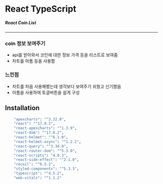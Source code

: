 # React TypeScript
##### React Coin List
---

### coin 정보 보여주기
- api를 받아와서 코인에 대한 정보 가격 등을 리스트로 보여줌
- 차트를 아톰 등을 사용함

### 느낀점
- 차트를 처음 사용해봤는데 생각보다 보여주기 쉬웠고 신기했음
- 아톰을 사용하여 토글버튼을 쉽게 구성

## Installation
```sh
    "apexcharts": "^3.32.0",
    "react": "^17.0.2",
    "react-apexcharts": "^1.3.9",
    "react-dom": "^17.0.2",
    "react-helmet": "^6.1.0",
    "react-helmet-async": "^1.2.2",
    "react-query": "^3.34.0",
    "react-router-dom": "^5.3.0",
    "react-scripts": "4.0.3",
    "react-side-effect": "^2.1.0",
    "recoil": "^0.5.2",
    "styled-components": "^5.3.3",
    "typescript": "^4.5.2",
    "web-vitals": "^1.1.2"
```

